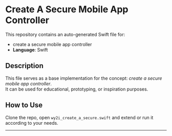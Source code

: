 # Create A Secure Mobile App Controller

This repository contains an auto-generated Swift file for:

- create a secure mobile app controller
- **Language**: Swift

## Description

This file serves as a base implementation for the concept: *create a secure mobile app controller*.  
It can be used for educational, prototyping, or inspiration purposes.

## How to Use

Clone the repo, open `wy2i_create_a_secure.swift` and extend or run it according to your needs.

---


